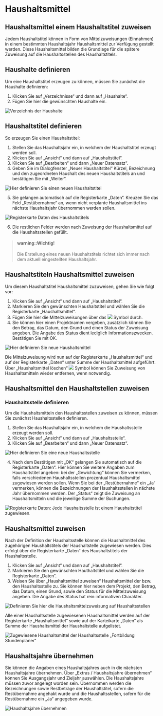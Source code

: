 # Haushaltsmittel

## Haushaltsmittel einem Haushaltstitel zuweisen

Jedem Haushaltstitel können in Form von Mittelzuweisungen (Einnahmen) in einem bestimmten Haushaltsjahr Haushaltsmittel zur Verfügung gestellt werden. Diese Haushaltsmittel bilden die Grundlage für die spätere Zuweisung auf die Haushaltsstellen des Haushaltstitels.

## Haushalte definieren

Um eine Haushaltstitel erzeugen zu können, müssen Sie zunächst die Haushalte definieren:

1.	Klicken Sie auf „Verzeichnisse“ und dann auf „Haushalte“.
2.	Fügen Sie hier die gewünschten Haushalte ein.

![ Verzeichnis der Haushalte](/images/haushaltsmittel/haushaltsmittel1.png)

## Haushaltstitel definieren

So erzeugen Sie einen Haushaltstitel:

1.	Stellen Sie das Haushaltsjahr ein, in welchem der Haushaltstitel erzeugt werden soll.
2.	Klicken Sie auf „Ansicht“ und dann auf „Haushaltstitel“.
3.	Klicken Sie auf „Bearbeiten“ und dann „Neuer Datensatz“.
4.	Geben Sie im Dialogfenster „Neuer Haushaltstitel“ Kürzel, Bezeichnung und den zugeordneten Haushalt des neuen Haushaltstitels an und bestätigen Sie mit „Weiter“.
 
![Hier definieren Sie einen neuen Haushaltstitel](/images/haushaltsmittel/haushaltsmittel2.png)

5.	Sie gelangen automatisch auf die Registerkarte „Daten“. Kreuzen Sie das Feld „Restübernahme“ an, wenn nicht verplante Haushaltsmittel ins nächste Haushaltsjahr übernommen werden sollen.
 
![Registerkarte Daten des Haushaltstitels](/images/haushaltsmittel/haushaltsmittel3.png)

6.	Die restlichen Felder werden nach Zuweisung der Haushaltsmittel auf die Haushaltsstellen gefüllt.

> #### warning::Wichtig!
>
> Die Erstellung eines neuen Haushaltstitels richtet sich immer nach dem aktuell eingestellten Haushaltsjahr. 

## Haushaltstiteln Haushaltsmittel zuweisen

Um diesem Haushaltstitel Haushaltsmittel zuzuweisen, gehen Sie wie folgt vor: 

1.	Klicken Sie auf „Ansicht“ und dann auf „Haushaltstitel“.
2.	Markieren Sie den gewünschten Haushaltstitel und wählen Sie die Registerkarte „Haushaltsmittel“.
3.	Fügen Sie hier die Mittelzuweisungen über das ![](/images/haushaltsmittel/haushaltsmittel4.png)  Symbol durch.
4.	Sie können hier einen Projektnamen vergeben, zusätzlich können Sie den Betrag, das Datum, den Grund und einen Status der Zuweisung angeben. Die Angabe des Status dient lediglich Informationszwecken. Bestätigen Sie mit OK.
 
![Hier definieren Sie neue Haushaltsmittel](/images/haushaltsmittel/haushaltsmittel5.png)

Die Mittelzuweisung wird nun auf der Registerkarte „Haushaltsmittel“ und auf der Registerkarte „Daten“ unter Summe der Haushaltsmittel aufgeführt. Über „Haushaltsmittel löschen“ ![](/images/haushaltsmittel/haushaltsmittel6.png)  Symbol können Sie Zuweisung von Haushaltsmitteln wieder entfernen, wenn notwendig.

## Haushaltsmittel den Haushaltstellen zuweisen

### Haushaltsstelle definieren

Um die Haushaltsmitteln den Haushaltsstellen zuweisen zu können, müssen Sie zunächst Haushaltsstellen definieren.

1.	Stellen Sie das Haushaltsjahr ein, in welchem die Haushaltsstelle erzeugt werden soll.
2.	Klicken Sie auf „Ansicht“ und dann auf „Haushaltsstelle“.
3.	Klicken Sie auf „Bearbeiten“ und dann „Neuer Datensatz“.
 
![Hier definieren Sie eine neue Haushaltsstelle](/images/haushaltsmittel/haushaltsmittel7.png)

4.	Nach dem Bestätigen mit „OK“ gelangen Sie automatisch auf die Registerkarte „Daten“. Hier können Sie weitere Angaben zum Haushaltstitel angeben: bei der „Gewichtung“ können Sie vermerken, falls verschiedenen Haushaltsstellen prozentual Haushaltsmittel zugewiesen werden sollen. Wenn Sie bei der „Restübernahme“ ein „Ja“ vermerken, können die Bezeichnungen der Haushaltsstellen in nächste Jahr übernommen werden. Der „Status“ zeigt die Zuweisung an Haushaltsmitteln und die jeweilige Summe der Buchungen.
 
![Registerkarte Daten: Jede Haushaltsstelle ist einem Haushaltstitel zugewiesen.](/images/haushaltsmittel/haushaltsmittel8.png)

## Haushaltsmittel zuweisen

Nach der Definition der Haushaltsstelle können die Haushaltmittel des zugehörigen Haushaltstitels der Haushaltstelle zugewiesen werden.  Dies erfolgt über die Registerkarte „Daten“ des Haushaltstitels der Haushaltsstelle.

1.	Klicken Sie auf „Ansicht“ und dann auf „Haushaltstitel“.
2.	Markieren Sie den gewünschten Hauthaltstitel und wählen Sie die Registerkarte „Daten“.
3.	Weisen Sie über „Haushaltsmittel zuweisen“ Haushaltsmittel der bzw. den Haushaltsstelle zu. Sie können hier neben dem Projekt, den Betrag, das Datum, einen Grund, sowie den Status für die Mittelzuweisung angeben. Die Angabe des Status hat rein informativen Charakter. 
 
![Definieren Sie hier die Haushaltsmittelzuweisung auf Haushaltsstellen](/images/haushaltsmittel/haushaltsmittel9.png)

Alle einer Haushaltsstelle zugewiesenen Haushaltsmittel werden auf der Registerkarte „Haushaltsmittel“ sowie auf der Karteikarte „Daten“ als Summe der Haushaltsmittel der Haushaltstelle aufgelistet.
 
![Zugewiesene Haushaltsmittel der Haushaltsstelle „Fortbildung Stundenplaner“](/images/haushaltsmittel/haushaltsmittel10.png)

## Haushaltsjahre übernehmen

Sie können die Angaben eines Haushaltsjahres auch in die nächsten Haushaltsjahre übernehmen. Über „Extras / Haushaltsjahre übernehmen“ können Sie Ausgangsjahr und Zieljahr auswählen. Die Haushaltsjahre müssen zuvor angelegt worden sein. Übernommen werden die Bezeichnungen sowie Restbeträge der Haushaltstitel, sofern die Restübernahme angehakt wurde und die Haushaltsstellen, sofern für die Restübernahme ein „Ja“ angegeben wurde.

  ![Haushaltsjahre übernehmen](/images/haushaltsmittel/haushaltsmittel11.png)

